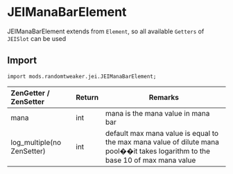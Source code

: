 # JEIManaBarElement

JEIManaBarElement extends from `Element`, so all available `Getters` of `JEISlot` can be used

## Import

```zenscript
import mods.randomtweaker.jei.JEIManaBarElement;
```

| ZenGetter / ZenSetter  | Return | Remarks |
| :-------- | :----- | ------------------------------ |
| mana      | int    | mana is the mana value in mana bar |
| log_multiple(no ZenSetter) | int | default max mana value is equal to the max mana value of dilute mana pool��it takes logarithm to the base 10 of max mana value |


